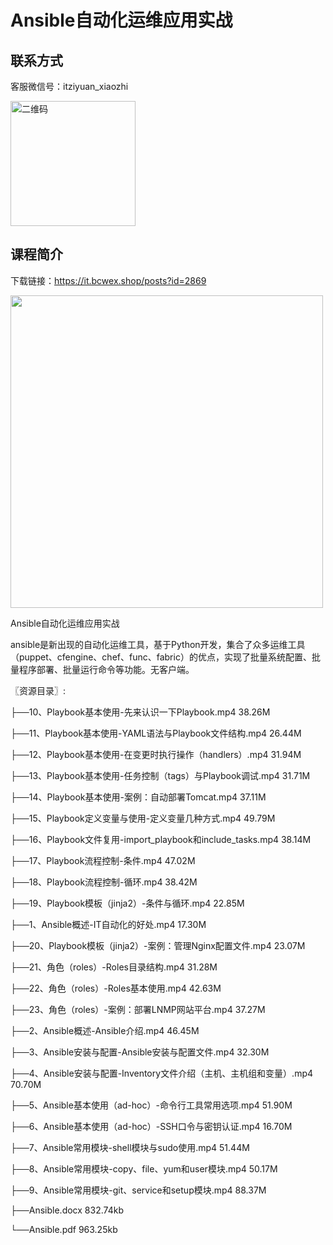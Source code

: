 # Ansible自动化运维应用实战

## 联系方式

客服微信号：itziyuan_xiaozhi

<img src="https://ziyuanyun.oss-cn-guangzhou.aliyuncs.com/common/20240614073449/666b82192834a.jpg" width="200" height="200" alt="二维码">

## 课程简介

下载链接：https://it.bcwex.shop/posts?id=2869

<img src="https://ziyuanyun.oss-cn-guangzhou.aliyuncs.com/yun/20240515184402/664491f2d6c8a.jpg" width="500" alt="">

  Ansible自动化运维应用实战



 ansible是新出现的自动化运维工具，基于Python开发，集合了众多运维工具（puppet、cfengine、chef、func、fabric）的优点，实现了批量系统配置、批量程序部署、批量运行命令等功能。无客户端。

 〖资源目录〗:

 ├──10、Playbook基本使用-先来认识一下Playbook.mp4 38.26M

 ├──11、Playbook基本使用-YAML语法与Playbook文件结构.mp4 26.44M

 ├──12、Playbook基本使用-在变更时执行操作（handlers）.mp4 31.94M

 ├──13、Playbook基本使用-任务控制（tags）与Playbook调试.mp4 31.71M

 ├──14、Playbook基本使用-案例：自动部署Tomcat.mp4 37.11M

 ├──15、Playbook定义变量与使用-定义变量几种方式.mp4 49.79M

 ├──16、Playbook文件复用-import_playbook和include_tasks.mp4 38.14M

 ├──17、Playbook流程控制-条件.mp4 47.02M

 ├──18、Playbook流程控制-循环.mp4 38.42M

 ├──19、Playbook模板（jinja2）-条件与循环.mp4 22.85M

 ├──1、Ansible概述-IT自动化的好处.mp4 17.30M

 ├──20、Playbook模板（jinja2）-案例：管理Nginx配置文件.mp4 23.07M

 ├──21、角色（roles）-Roles目录结构.mp4 31.28M

 ├──22、角色（roles）-Roles基本使用.mp4 42.63M

 ├──23、角色（roles）-案例：部署LNMP网站平台.mp4 37.27M

 ├──2、Ansible概述-Ansible介绍.mp4 46.45M

 ├──3、Ansible安装与配置-Ansible安装与配置文件.mp4 32.30M

 ├──4、Ansible安装与配置-Inventory文件介绍（主机、主机组和变量）.mp4 70.70M

 ├──5、Ansible基本使用（ad-hoc）-命令行工具常用选项.mp4 51.90M

 ├──6、Ansible基本使用（ad-hoc）-SSH口令与密钥认证.mp4 16.70M

 ├──7、Ansible常用模块-shell模块与sudo使用.mp4 51.44M

 ├──8、Ansible常用模块-copy、file、yum和user模块.mp4 50.17M

 ├──9、Ansible常用模块-git、service和setup模块.mp4 88.37M

 ├──Ansible.docx 832.74kb

 └──Ansible.pdf 963.25kb

  